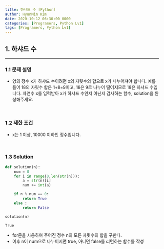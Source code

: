 ```yaml
---
title: 하샤드 수 [Python]
author: HyunMin Kim
date: 2020-10-12 06:30:00 0000
categories: [Programers, Python Lv1]
tags: [Programers, Python Lv1]
---
```



## 1. 하샤드 수
---
### 1.1 문제 설명
- 양의 정수 x가 하샤드 수이려면 x의 자릿수의 합으로 x가 나누어져야 합니다. 예를 들어 18의 자릿수 합은 1+8=9이고, 18은 9로 나누어 떨어지므로 18은 하샤드 수입니다. 자연수 x를 입력받아 x가 하샤드 수인지 아닌지 검사하는 함수, solution을 완성해주세요.

<br>

### 1.2 제한 조건
- x는 1 이상, 10000 이하인 정수입니다.

<br>

### 1.3 Solution

```python
def solution(n):
    num = 0
    for i in range(0,len(str(n))):
        a = str(n)[i]
        num += int(a)

    if n % num == 0:
        return True
    else :
        return False

solution(n)
```
    True

- for문을 사용하여 주어진 정수 n의 모든 자릿수의 합을 구한다.
- 이후 n이 num으로 나누어지면 true, 아니면 false를 리턴하는 함수를 작성
